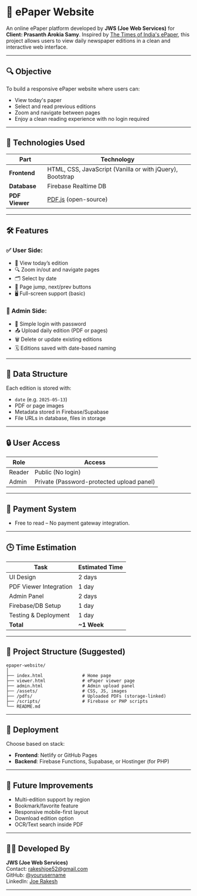 # 📰 ePaper Website

An online ePaper platform developed by **JWS (Joe Web Services)** for **Client: Prasanth Arokia Samy**. Inspired by [The Times of India's ePaper](https://epaper.indiatimes.com), this project allows users to view daily newspaper editions in a clean and interactive web interface.

---

## 🔍 Objective

To build a responsive ePaper website where users can:

- View today's paper
- Select and read previous editions
- Zoom and navigate between pages
- Enjoy a clean reading experience with no login required

---

## 🔧 Technologies Used

| Part           | Technology                                                |
| -------------- | --------------------------------------------------------- |
| **Frontend**   | HTML, CSS, JavaScript (Vanilla or with jQuery), Bootstrap |
| **Database**   | Firebase Realtime DB                                      |
| **PDF Viewer** | [PDF.js](https://mozilla.github.io/pdf.js/) (open-source) |

---

## 🛠️ Features

### ✅ User Side:

- 📆 View today’s edition
- 🔍 Zoom in/out and navigate pages
- 🗂️ Select by date
- 📑 Page jump, next/prev buttons
- 🖥️ Full-screen support (basic)

### 🔐 Admin Side:

- 🔐 Simple login with password
- 📤 Upload daily edition (PDF or pages)
- 🗑️ Delete or update existing editions
- 🗓️ Editions saved with date-based naming

---

## 📂 Data Structure

Each edition is stored with:

- `date` (e.g. `2025-05-13`)
- PDF or page images
- Metadata stored in Firebase/Supabase
- File URLs in database, files in storage

---

## 🔒 User Access

| Role   | Access                                    |
| ------ | ----------------------------------------- |
| Reader | Public (No login)                         |
| Admin  | Private (Password-protected upload panel) |

---

## 🚫 Payment System

- Free to read – No payment gateway integration.

---

## 🕒 Time Estimation

| Task                   | Estimated Time |
| ---------------------- | -------------- |
| UI Design              | 2 days         |
| PDF Viewer Integration | 1 day          |
| Admin Panel            | 2 days         |
| Firebase/DB Setup      | 1 day          |
| Testing & Deployment   | 1 day          |
| **Total**              | **~1 Week**    |

---

## 📁 Project Structure (Suggested)

```
epaper-website/
│
├── index.html               # Home page
├── viewer.html              # ePaper viewer page
├── admin.html               # Admin upload panel
├── /assets/                 # CSS, JS, images
├── /pdfs/                   # Uploaded PDFs (storage-linked)
├── /scripts/                # Firebase or PHP scripts
└── README.md
```

---

## 🚀 Deployment

Choose based on stack:

- **Frontend**: Netlify or GitHub Pages
- **Backend**: Firebase Functions, Supabase, or Hostinger (for PHP)

---

## 📌 Future Improvements

- Multi-edition support by region
- Bookmark/favorite feature
- Responsive mobile-first layout
- Download edition option
- OCR/Text search inside PDF

---

## 👨‍💻 Developed By

**JWS (Joe Web Services)**  
Contact: rakeshjoe52@gmail.com  
GitHub: [@yourusername](#)  
LinkedIn: [Joe Rakesh](https://linkedin.com/in/joerakesh)

---
